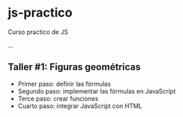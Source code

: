 # js-practico

Curso practico de JS

...

## Taller #1: Figuras geométricas


- Primer paso: definir las fórmulas
- Segundo paso: implementar las fórmulas en JavaScript
- Terce paso: crear funciones
- Cuarto paso: integrar JavaScript con HTML